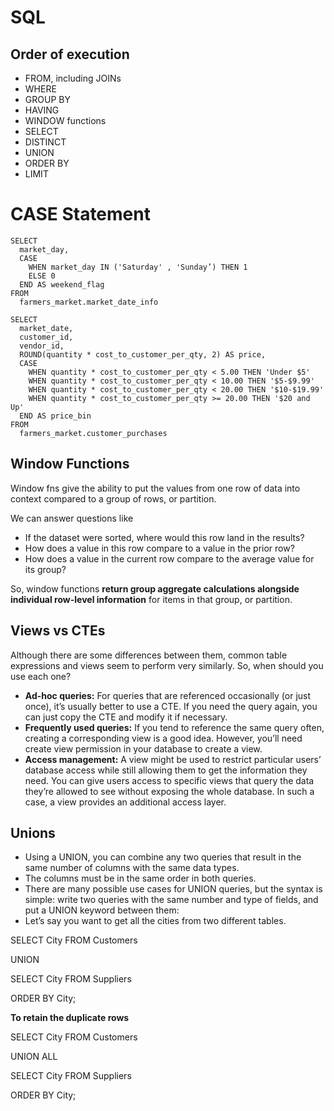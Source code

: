 # SQL

## Order of execution
- FROM, including JOINs
- WHERE
- GROUP BY
- HAVING
- WINDOW functions
- SELECT
- DISTINCT
- UNION
- ORDER BY
- LIMIT

# CASE Statement
```
SELECT 
  market_day,  
  CASE  
    WHEN market_day IN ('Saturday' , 'Sunday’) THEN 1    
    ELSE 0    
  END AS weekend_flag  
FROM 
  farmers_market.market_date_info

SELECT
  market_date,  
  customer_id,  
  vendor_id,  
  ROUND(quantity * cost_to_customer_per_qty, 2) AS price,  
  CASE  
    WHEN quantity * cost_to_customer_per_qty < 5.00 THEN 'Under $5'
    WHEN quantity * cost_to_customer_per_qty < 10.00 THEN '$5-$9.99'
    WHEN quantity * cost_to_customer_per_qty < 20.00 THEN '$10-$19.99'
    WHEN quantity * cost_to_customer_per_qty >= 20.00 THEN '$20 and Up'    
  END AS price_bin  
FROM 
  farmers_market.customer_purchases
```

## Window Functions
Window fns give the ability to put the values from one row of data into context compared to a group of rows, or partition.

We can answer questions like
- If the dataset were sorted, where would this row land in the results?
- How does a value in this row compare to a value in the prior row?
- How does a value in the current row compare to the average value for its group?

So, window functions **return group aggregate calculations alongside individual row-level information** for items in that group, or partition. 

## Views vs CTEs

Although there are some differences between them, common table expressions and views seem to perform very similarly. So, when should you use each one?

- **Ad-hoc queries:** For queries that are referenced occasionally (or just once), it’s usually better to use a CTE. If you need the query again, you can just copy the CTE and modify it if necessary.
- **Frequently used queries:** If you tend to reference the same query often, creating a corresponding view is a good idea. However, you’ll need create view permission in your database to create a view.
- **Access management:** A view might be used to restrict particular users’ database access while still allowing them to get the information they need. You can give users access to specific views that query the data they’re allowed to see without exposing the whole database. In such a case, a view provides an additional access layer.

## Unions

- Using a UNION, you can combine any two queries that result in the same number of columns with the same data types.
- The columns must be in the same order in both queries.
- There are many possible use cases for UNION queries, but the syntax is simple: write two queries with the same number and type of fields, and put a UNION keyword between them:
- Let’s say you want to get all the cities from two different tables.

SELECT City FROM Customers

UNION

SELECT City FROM Suppliers

ORDER BY City;

**To retain the duplicate rows**

SELECT City FROM Customers

UNION ALL

SELECT City FROM Suppliers

ORDER BY City;
